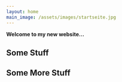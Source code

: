 ```yaml
---
layout: home
main_image: /assets/images/startseite.jpg
---
```

**Welcome to my new website...** 

## Some Stuff

## Some More Stuff

